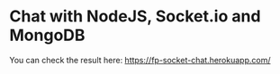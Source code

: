 # Chat with NodeJS, Socket.io and MongoDB
You can check the result here: https://fp-socket-chat.herokuapp.com/
